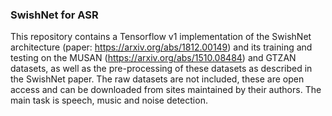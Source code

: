### SwishNet for ASR

This repository contains a Tensorflow v1 implementation of the SwishNet architecture (paper: https://arxiv.org/abs/1812.00149) and its training and testing on the MUSAN (https://arxiv.org/abs/1510.08484) and GTZAN  datasets, as well as the pre-processing of these datasets as described in the SwishNet paper. The raw datasets are not included, these are open access and can be downloaded from sites maintained by their authors. The main task is speech, music and noise detection.
